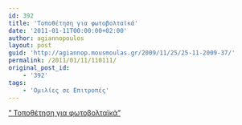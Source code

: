 ```yaml
---
id: 392
title: 'Τοποθέτηση για φωτοβολταϊκά'
date: '2011-01-11T00:00:00+02:00'
author: agiannopoulos
layout: post
guid: 'http://agiannop.mousmoulas.gr/2009/11/25/25-11-2009-37/'
permalink: /2011/01/11/110111/
original_post_id:
    - '392'
tags:
    - 'Ομιλίες σε Επιτροπές'
---
```


[” Τοποθέτηση για φωτοβολταϊκά”](/wp-content/uploads/2009/11/110111fotonoltaika2.pdf)
